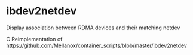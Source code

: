 # ibdev2netdev
Display association between RDMA devices and their matching netdev

C Reimplementation of https://github.com/Mellanox/container_scripts/blob/master/ibdev2netdev
